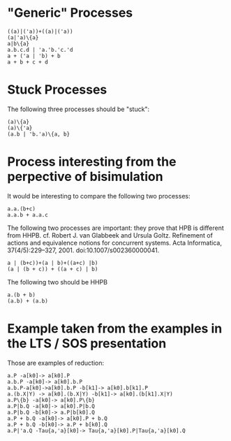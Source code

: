 # "Generic" Processes

```
((a)|('a))+((a)|('a))
(a|'a)\{a}
a|b\{a}
a.b.c.d | 'a.'b.'c.'d
a + ('a | 'b) + b
a + b + c + d
```

# Stuck Processes

The following three processes should be "stuck":

```
(a)\{a}
(a)\{'a}
(a.b | 'b.'a)\{a, b}
```

# Process interesting from the perpective of bisimulation

It would be interesting to compare the following two processes:

```
a.a.(b+c)
a.a.b + a.a.c
```

The following two processes are important: they prove that HPB is different from HHPB. 
cf. Robert J. van Glabbeek and Ursula Goltz. Refinement of actions and equivalence notions for
concurrent systems. Acta Informatica, 37(4/5):229–327, 2001. doi:10.1007/s002360000041.

```
a | (b+c))+(a | b)+((a+c) |b)
(a | (b + c)) + ((a + c) | b)
```

The following two should be HHPB

```
a.(b + b)
(a.b) + (a.b)
```

# Example taken from the examples in the LTS / SOS presentation

Those are examples of reduction:

```
a.P -a[k0]-> a[k0].P
a.b.P -a[k0]-> a[k0].b.P
a.b.P-a[k0]->a[k0].b.P -b[k1]-> a[k0].b[k1].P
a.(b.X|Y) -> a[k0].(b.X|Y) -b[k1]-> a[k0].(b[k1].X|Y)
a.P\{b} -a[k0]-> a[k0].P\{b}
a.P|b.Q -a[k0]-> a[k0].P|b.Q
a.P|b.Q -b[k0]-> a.P|b[k0].Q
a.P + b.Q -a[k0]-> a[k0].P + b.Q
a.P + b.Q -b[k0]-> a.P + b[k0].Q
a.P|'a.Q -Tau{a,'a}[k0]-> Tau{a,'a}[k0].P|Tau{a,'a}[k0].Q
```
